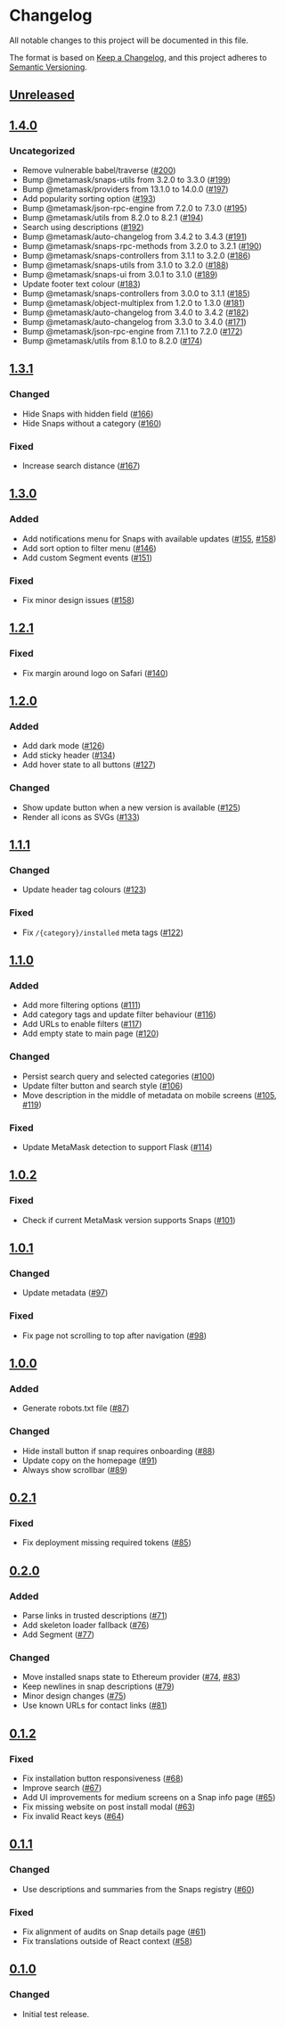 # Changelog
All notable changes to this project will be documented in this file.

The format is based on [Keep a Changelog](https://keepachangelog.com/en/1.0.0/),
and this project adheres to [Semantic Versioning](https://semver.org/spec/v2.0.0.html).

## [Unreleased]

## [1.4.0]
### Uncategorized
- Remove vulnerable babel/traverse ([#200](https://github.com/MetaMask/snaps-directory/pull/200))
- Bump @metamask/snaps-utils from 3.2.0 to 3.3.0 ([#199](https://github.com/MetaMask/snaps-directory/pull/199))
- Bump @metamask/providers from 13.1.0 to 14.0.0 ([#197](https://github.com/MetaMask/snaps-directory/pull/197))
- Add popularity sorting option ([#193](https://github.com/MetaMask/snaps-directory/pull/193))
- Bump @metamask/json-rpc-engine from 7.2.0 to 7.3.0 ([#195](https://github.com/MetaMask/snaps-directory/pull/195))
- Bump @metamask/utils from 8.2.0 to 8.2.1 ([#194](https://github.com/MetaMask/snaps-directory/pull/194))
- Search using descriptions ([#192](https://github.com/MetaMask/snaps-directory/pull/192))
- Bump @metamask/auto-changelog from 3.4.2 to 3.4.3 ([#191](https://github.com/MetaMask/snaps-directory/pull/191))
- Bump @metamask/snaps-rpc-methods from 3.2.0 to 3.2.1 ([#190](https://github.com/MetaMask/snaps-directory/pull/190))
- Bump @metamask/snaps-controllers from 3.1.1 to 3.2.0 ([#186](https://github.com/MetaMask/snaps-directory/pull/186))
- Bump @metamask/snaps-utils from 3.1.0 to 3.2.0 ([#188](https://github.com/MetaMask/snaps-directory/pull/188))
- Bump @metamask/snaps-ui from 3.0.1 to 3.1.0 ([#189](https://github.com/MetaMask/snaps-directory/pull/189))
- Update footer text colour ([#183](https://github.com/MetaMask/snaps-directory/pull/183))
- Bump @metamask/snaps-controllers from 3.0.0 to 3.1.1 ([#185](https://github.com/MetaMask/snaps-directory/pull/185))
- Bump @metamask/object-multiplex from 1.2.0 to 1.3.0 ([#181](https://github.com/MetaMask/snaps-directory/pull/181))
- Bump @metamask/auto-changelog from 3.4.0 to 3.4.2 ([#182](https://github.com/MetaMask/snaps-directory/pull/182))
- Bump @metamask/auto-changelog from 3.3.0 to 3.4.0 ([#171](https://github.com/MetaMask/snaps-directory/pull/171))
- Bump @metamask/json-rpc-engine from 7.1.1 to 7.2.0 ([#172](https://github.com/MetaMask/snaps-directory/pull/172))
- Bump @metamask/utils from 8.1.0 to 8.2.0 ([#174](https://github.com/MetaMask/snaps-directory/pull/174))

## [1.3.1]
### Changed
- Hide Snaps with hidden field ([#166](https://github.com/MetaMask/snaps-directory/pull/166))
- Hide Snaps without a category ([#160](https://github.com/MetaMask/snaps-directory/pull/160))

### Fixed
- Increase search distance ([#167](https://github.com/MetaMask/snaps-directory/pull/167))

## [1.3.0]
### Added
- Add notifications menu for Snaps with available updates ([#155](https://github.com/MetaMask/snaps-directory/pull/155), [#158](https://github.com/MetaMask/snaps-directory/pull/158))
- Add sort option to filter menu ([#146](https://github.com/MetaMask/snaps-directory/pull/146))
- Add custom Segment events ([#151](https://github.com/MetaMask/snaps-directory/pull/151))

### Fixed
- Fix minor design issues ([#158](https://github.com/MetaMask/snaps-directory/pull/158))

## [1.2.1]
### Fixed
- Fix margin around logo on Safari ([#140](https://github.com/MetaMask/snaps-directory/pull/140))

## [1.2.0]
### Added
- Add dark mode ([#126](https://github.com/MetaMask/snaps-directory/pull/126))
- Add sticky header ([#134](https://github.com/MetaMask/snaps-directory/pull/134))
- Add hover state to all buttons ([#127](https://github.com/MetaMask/snaps-directory/pull/127))

### Changed
- Show update button when a new version is available ([#125](https://github.com/MetaMask/snaps-directory/pull/125))
- Render all icons as SVGs ([#133](https://github.com/MetaMask/snaps-directory/pull/133))

## [1.1.1]
### Changed
- Update header tag colours ([#123](https://github.com/MetaMask/snaps-directory/pull/123))

### Fixed
- Fix `/{category}/installed` meta tags ([#122](https://github.com/MetaMask/snaps-directory/pull/122))

## [1.1.0]
### Added
- Add more filtering options ([#111](https://github.com/MetaMask/snaps-directory/pull/111))
- Add category tags and update filter behaviour ([#116](https://github.com/MetaMask/snaps-directory/pull/116))
- Add URLs to enable filters ([#117](https://github.com/MetaMask/snaps-directory/pull/117))
- Add empty state to main page ([#120](https://github.com/MetaMask/snaps-directory/pull/120))

### Changed
- Persist search query and selected categories ([#100](https://github.com/MetaMask/snaps-directory/pull/100))
- Update filter button and search style ([#106](https://github.com/MetaMask/snaps-directory/pull/106))
- Move description in the middle of metadata on mobile screens ([#105](https://github.com/MetaMask/snaps-directory/pull/105), [#119](https://github.com/MetaMask/snaps-directory/pull/119))

### Fixed
- Update MetaMask detection to support Flask ([#114](https://github.com/MetaMask/snaps-directory/pull/114))

## [1.0.2]
### Fixed
- Check if current MetaMask version supports Snaps ([#101](https://github.com/MetaMask/snaps-directory/pull/101))

## [1.0.1]
### Changed
- Update metadata ([#97](https://github.com/MetaMask/snaps-directory/pull/97))

### Fixed
- Fix page not scrolling to top after navigation ([#98](https://github.com/MetaMask/snaps-directory/pull/98))

## [1.0.0]
### Added
- Generate robots.txt file ([#87](https://github.com/MetaMask/snaps-directory/pull/87))

### Changed
- Hide install button if snap requires onboarding ([#88](https://github.com/MetaMask/snaps-directory/pull/88))
- Update copy on the homepage ([#91](https://github.com/MetaMask/snaps-directory/pull/91))
- Always show scrollbar ([#89](https://github.com/MetaMask/snaps-directory/pull/89))

## [0.2.1]
### Fixed
- Fix deployment missing required tokens ([#85](https://github.com/MetaMask/snaps-directory/pull/85))

## [0.2.0]
### Added
- Parse links in trusted descriptions ([#71](https://github.com/MetaMask/snaps-directory/pull/71))
- Add skeleton loader fallback ([#76](https://github.com/MetaMask/snaps-directory/pull/76))
- Add Segment ([#77](https://github.com/MetaMask/snaps-directory/pull/77))

### Changed
- Move installed snaps state to Ethereum provider ([#74](https://github.com/MetaMask/snaps-directory/pull/74), [#83](https://github.com/MetaMask/snaps-directory/pull/83))
- Keep newlines in snap descriptions ([#79](https://github.com/MetaMask/snaps-directory/pull/79))
- Minor design changes ([#75](https://github.com/MetaMask/snaps-directory/pull/75))
- Use known URLs for contact links ([#81](https://github.com/MetaMask/snaps-directory/pull/81))

## [0.1.2]
### Fixed
- Fix installation button responsiveness ([#68](https://github.com/MetaMask/snaps-directory/pull/68))
- Improve search ([#67](https://github.com/MetaMask/snaps-directory/pull/67))
- Add UI improvements for medium screens on a Snap info page ([#65](https://github.com/MetaMask/snaps-directory/pull/65))
- Fix missing website on post install modal ([#63](https://github.com/MetaMask/snaps-directory/pull/63))
- Fix invalid React keys ([#64](https://github.com/MetaMask/snaps-directory/pull/64))

## [0.1.1]
### Changed
- Use descriptions and summaries from the Snaps registry ([#60](https://github.com/MetaMask/snaps-directory/pull/60))

### Fixed
- Fix alignment of audits on Snap details page ([#61](https://github.com/MetaMask/snaps-directory/pull/61))
- Fix translations outside of React context ([#58](https://github.com/MetaMask/snaps-directory/pull/58))

## [0.1.0]
### Changed
- Initial test release.

[Unreleased]: https://github.com/MetaMask/snaps-directory/compare/v1.4.0...HEAD
[1.4.0]: https://github.com/MetaMask/snaps-directory/compare/v1.3.1...v1.4.0
[1.3.1]: https://github.com/MetaMask/snaps-directory/compare/v1.3.0...v1.3.1
[1.3.0]: https://github.com/MetaMask/snaps-directory/compare/v1.2.1...v1.3.0
[1.2.1]: https://github.com/MetaMask/snaps-directory/compare/v1.2.0...v1.2.1
[1.2.0]: https://github.com/MetaMask/snaps-directory/compare/v1.1.1...v1.2.0
[1.1.1]: https://github.com/MetaMask/snaps-directory/compare/v1.1.0...v1.1.1
[1.1.0]: https://github.com/MetaMask/snaps-directory/compare/v1.0.2...v1.1.0
[1.0.2]: https://github.com/MetaMask/snaps-directory/compare/v1.0.1...v1.0.2
[1.0.1]: https://github.com/MetaMask/snaps-directory/compare/v1.0.0...v1.0.1
[1.0.0]: https://github.com/MetaMask/snaps-directory/compare/v0.2.1...v1.0.0
[0.2.1]: https://github.com/MetaMask/snaps-directory/compare/v0.2.0...v0.2.1
[0.2.0]: https://github.com/MetaMask/snaps-directory/compare/v0.1.2...v0.2.0
[0.1.2]: https://github.com/MetaMask/snaps-directory/compare/v0.1.1...v0.1.2
[0.1.1]: https://github.com/MetaMask/snaps-directory/compare/v0.1.0...v0.1.1
[0.1.0]: https://github.com/MetaMask/snaps-directory/releases/tag/v0.1.0
